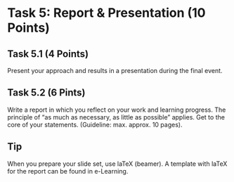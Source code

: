 # Task 5: Report & Presentation (10 Points)

## Task 5.1 (4 Points)

Present your approach and results in a presentation during the final event.

## Task 5.2 (6 Pints)

Write a report in which you reflect on your work and learning progress.
The principle of “as much as necessary, as little as possible” applies. Get
to the core of your statements. (Guideline: max. approx. 10 pages).

## Tip

When you prepare your slide set, use laTeX (beamer). A template with
laTeX for the report can be found in e-Learning.
